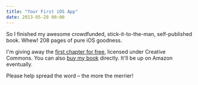 ```yaml
---
title: "Your First iOS App"
date: 2013-05-28 00:00
---
```


<import><p>So I finished my awesome crowdfunded, stick-it-to-the-man, self-published book. Whew! 208 pages of pure iOS goodness. </p>

<p>I'm giving away the <a href="http://yourfirstiosapp.com">first chapter for free</a>, licensed under Creative Commons.  You can also <a href="https://leanpub.com/your-first-ios-app">buy my book</a> directly. It'll be up on Amazon eventually. </p>

<p>Please help spread the word – the more the merrier!</p></import>

<!-- more -->

